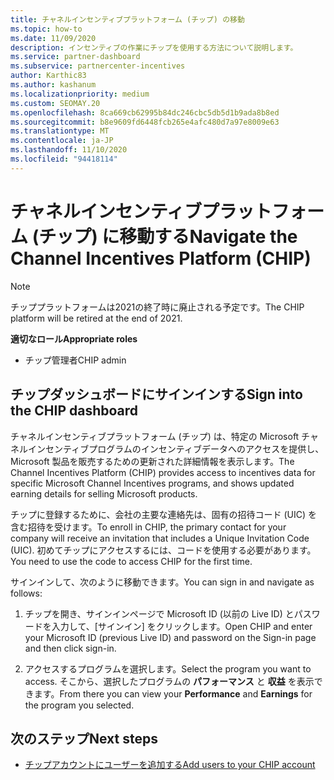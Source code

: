 ```yaml
---
title: チャネルインセンティブプラットフォーム (チップ) の移動
ms.topic: how-to
ms.date: 11/09/2020
description: インセンティブの作業にチップを使用する方法について説明します。
ms.service: partner-dashboard
ms.subservice: partnercenter-incentives
author: Karthic83
ms.author: kashanum
ms.localizationpriority: medium
ms.custom: SEOMAY.20
ms.openlocfilehash: 8ca669cb62995b84dc246cbc5db5d1b9ada8b8ed
ms.sourcegitcommit: b8e9609fd6448fcb265e4afc480d7a97e8009e63
ms.translationtype: MT
ms.contentlocale: ja-JP
ms.lasthandoff: 11/10/2020
ms.locfileid: "94418114"
---
```

# <a name="navigate-the-channel-incentives-platform-chip"></a><span data-ttu-id="58c6f-103">チャネルインセンティブプラットフォーム (チップ) に移動する</span><span class="sxs-lookup"><span data-stu-id="58c6f-103">Navigate the Channel Incentives Platform (CHIP)</span></span>

>[!NOTE]
><span data-ttu-id="58c6f-104">チッププラットフォームは2021の終了時に廃止される予定です。</span><span class="sxs-lookup"><span data-stu-id="58c6f-104">The CHIP platform will be retired at the end of 2021.</span></span>

<span data-ttu-id="58c6f-105">**適切なロール**</span><span class="sxs-lookup"><span data-stu-id="58c6f-105">**Appropriate roles**</span></span>

- <span data-ttu-id="58c6f-106">チップ管理者</span><span class="sxs-lookup"><span data-stu-id="58c6f-106">CHIP admin</span></span>

## <a name="sign-into-the-chip-dashboard"></a><span data-ttu-id="58c6f-107">チップダッシュボードにサインインする</span><span class="sxs-lookup"><span data-stu-id="58c6f-107">Sign into the CHIP dashboard</span></span>

<span data-ttu-id="58c6f-108">チャネルインセンティブプラットフォーム (チップ) は、特定の Microsoft チャネルインセンティブプログラムのインセンティブデータへのアクセスを提供し、Microsoft 製品を販売するための更新された詳細情報を表示します。</span><span class="sxs-lookup"><span data-stu-id="58c6f-108">The Channel Incentives Platform (CHIP) provides access to incentives data for specific Microsoft Channel Incentives programs, and shows updated earning details for selling Microsoft products.</span></span>

<span data-ttu-id="58c6f-109">チップに登録するために、会社の主要な連絡先は、固有の招待コード (UIC) を含む招待を受けます。</span><span class="sxs-lookup"><span data-stu-id="58c6f-109">To enroll in CHIP, the primary contact for your company will receive an invitation that includes a Unique Invitation Code (UIC).</span></span> <span data-ttu-id="58c6f-110">初めてチップにアクセスするには、コードを使用する必要があります。</span><span class="sxs-lookup"><span data-stu-id="58c6f-110">You need to use the code to access CHIP for the first time.</span></span>


<span data-ttu-id="58c6f-111">サインインして、次のように移動できます。</span><span class="sxs-lookup"><span data-stu-id="58c6f-111">You can sign in and navigate as follows:</span></span>

1. <span data-ttu-id="58c6f-112">チップを開き、サインインページで Microsoft ID (以前の Live ID) とパスワードを入力して、[サインイン] をクリックします。</span><span class="sxs-lookup"><span data-stu-id="58c6f-112">Open CHIP and enter your Microsoft ID (previous Live ID) and password on the Sign-in page and then click sign-in.</span></span>
 
1. <span data-ttu-id="58c6f-113">アクセスするプログラムを選択します。</span><span class="sxs-lookup"><span data-stu-id="58c6f-113">Select the program you want to access.</span></span>
<span data-ttu-id="58c6f-114">そこから、選択したプログラムの **パフォーマンス** と **収益** を表示できます。</span><span class="sxs-lookup"><span data-stu-id="58c6f-114">From there you can view your **Performance** and **Earnings** for the program you selected.</span></span> 

## <a name="next-steps"></a><span data-ttu-id="58c6f-115">次のステップ</span><span class="sxs-lookup"><span data-stu-id="58c6f-115">Next steps</span></span>

- [<span data-ttu-id="58c6f-116">チップアカウントにユーザーを追加する</span><span class="sxs-lookup"><span data-stu-id="58c6f-116">Add users to your CHIP account</span></span>](chip-users.md)